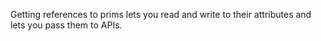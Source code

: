 Getting references to prims lets you read and write to their attributes and lets you pass them to APIs.